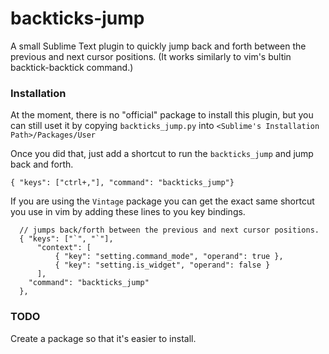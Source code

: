 # backticks-jump
A small Sublime Text plugin to quickly jump back and forth between the previous and next cursor positions. (It works similarly to vim's bultin backtick-backtick command.)


### Installation
At the moment, there is no "official" package to install this plugin, but you can still uset it by copying `backticks_jump.py` into `<Sublime's Installation Path>/Packages/User`

Once you did that, just add a shortcut to run the `backticks_jump` and jump back and forth.

```
{ "keys": ["ctrl+,"], "command": "backticks_jump"}
```

If you are using the `Vintage` package you can get the exact same shortcut you use in vim by adding these lines to you key bindings.

```
  // jumps back/forth between the previous and next cursor positions.
  { "keys": ["`", "`"],
      "context": [
          { "key": "setting.command_mode", "operand": true },
          { "key": "setting.is_widget", "operand": false }
      ],
    "command": "backticks_jump"
  },
````

### TODO
Create a package so that it's easier to install.
